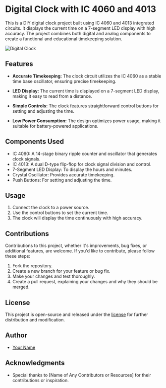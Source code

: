 # Digital Clock with IC 4060 and 4013

This is a DIY digital clock project built using IC 4060 and 4013 integrated circuits. It displays the current time on a 7-segment LED display with high accuracy. The project combines both digital and analog components to create a functional and educational timekeeping solution.

![Digital Clock](src="https://media4.giphy.com/media/v1.Y2lkPTc5MGI3NjExdjZxdGlsaHRjOGk2Zzk0MDNyZ3RiMzZvOGowcmIwczQ0cDlhczMwMiZlcD12MV9pbnRlcm5hbF9naWZfYnlfaWQmY3Q9Zw/qgQUggAC3Pfv687qPC/giphy.gif">)

## Features

- **Accurate Timekeeping:** The clock circuit utilizes the IC 4060 as a stable time base oscillator, ensuring precise timekeeping.

- **LED Display:** The current time is displayed on a 7-segment LED display, making it easy to read from a distance.

- **Simple Controls:** The clock features straightforward control buttons for setting and adjusting the time.

- **Low Power Consumption:** The design optimizes power usage, making it suitable for battery-powered applications.

## Components Used

- IC 4060: A 14-stage binary ripple counter and oscillator that generates clock signals.
- IC 4013: A dual D-type flip-flop for clock signal division and control.
- 7-Segment LED Display: To display the hours and minutes.
- Crystal Oscillator: Provides accurate timekeeping.
- Push Buttons: For setting and adjusting the time.

## Usage

1. Connect the clock to a power source.
2. Use the control buttons to set the current time.
3. The clock will display the time continuously with high accuracy.

## Contributions

Contributions to this project, whether it's improvements, bug fixes, or additional features, are welcome. If you'd like to contribute, please follow these steps:

1. Fork the repository.
2. Create a new branch for your feature or bug fix.
3. Make your changes and test thoroughly.
4. Create a pull request, explaining your changes and why they should be merged.

## License

This project is open-source and released under the [license](LICENSE) for further distribution and modification.

## Author

- [Your Name](https://github.com/yourusername)

## Acknowledgments

- Special thanks to [Name of Any Contributors or Resources] for their contributions or inspiration.

